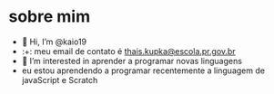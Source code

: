 #  sobre mim
- 👋 Hi, I’m @kaio19
- :+: meu email de contato é thais.kupka@escola.pr.gov.br
-  👀 I’m interested in  aprender a programar novas linguagens
-  eu estou aprendendo a programar recentemente a linguagem de javaScript e Scratch

